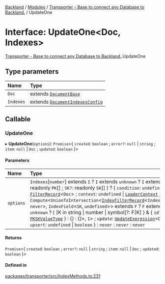 [Backland](../README.md) / [Modules](../modules.md) / [Transporter - Base to connect any Database to Backland.](../modules/Transporter___Base_to_connect_any_Database_to_Backland_.md) / UpdateOne

# Interface: UpdateOne<Doc, Indexes\>

[Transporter - Base to connect any Database to Backland.](../modules/Transporter___Base_to_connect_any_Database_to_Backland_.md).UpdateOne

## Type parameters

| Name | Type |
| :------ | :------ |
| `Doc` | extends [`DocumentBase`](../modules/Transporter___Base_to_connect_any_Database_to_Backland_.md#documentbase) |
| `Indexes` | extends [`DocumentIndexesConfig`](Transporter___Base_to_connect_any_Database_to_Backland_.DocumentIndexesConfig.md) |

## Callable

### UpdateOne

▸ **UpdateOne**(`options`): `Promise`<{ `created`: `boolean` ; `error?`: ``null`` \| `string` ; `item`: ``null`` \| `Doc` ; `updated`: `boolean`  }\>

#### Parameters

| Name | Type |
| :------ | :------ |
| `options` | `Indexes`[`number`] extends `I` ? `I` extends `unknown` ? `I` extends { `PK`: readonly `PK`[] ; `SK?`: readonly `SK`[]  } ? { `condition`: `undefined` \| [`FilterRecord`](../modules/Transporter___Base_to_connect_any_Database_to_Backland_.md#filterrecord)<`Doc`\> ; `context`: `undefined` \| [`LoaderContext`](../modules/Transporter___Base_to_connect_any_Database_to_Backland_.md#loadercontext) ; `filter`: `Compute`<`UnionToIntersection`<[`IndexFilterRecord`](../modules/Transporter___Base_to_connect_any_Database_to_Backland_.md#indexfilterrecord)<`IndexField`<`PK`, `never`\>, `IndexField`<`SK`, `undefined`\>\> extends `F` ? `F` extends `unknown` ? { [K in string \| number \| symbol]?: F[K] } & { `id?`: [`PKSKValueType`](../modules/Transporter___Base_to_connect_any_Database_to_Backland_.md#pkskvaluetype)  } : {} : {}\>, ``1``\> ; `update`: [`UpdateExpression`](../modules/Transporter___Base_to_connect_any_Database_to_Backland_.md#updateexpression)<`Doc`\> ; `upsert`: `undefined` \| `boolean`  } : `never` : `never` : `never` |

#### Returns

`Promise`<{ `created`: `boolean` ; `error?`: ``null`` \| `string` ; `item`: ``null`` \| `Doc` ; `updated`: `boolean`  }\>

#### Defined in

[packages/transporter/src/IndexMethods.ts:231](https://github.com/antoniopresto/darch/blob/c5cd1c8/packages/transporter/src/IndexMethods.ts#L231)
